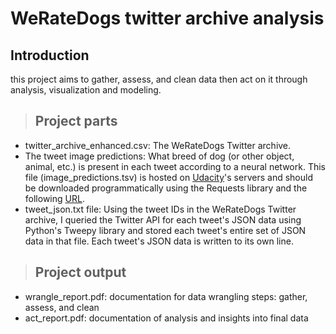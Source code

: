 # WeRateDogs twitter archive analysis

## Introduction
this project aims to gather, assess, and clean data then act on it through analysis, visualization and modeling.

> ## Project parts 

* twitter_archive_enhanced.csv: The WeRateDogs Twitter archive.
* The tweet image predictions: What breed of dog (or other object, animal, etc.) is present in each tweet according to a neural network. This file (image_predictions.tsv) is hosted on [Udacity](https://www.udacity.com/)'s servers and should be downloaded programmatically using the Requests library and the following [URL](https://d17h27t6h515a5.cloudfront.net/topher/2017/August/599fd2ad_image-predictions/image-predictions.tsv).
* tweet_json.txt file: Using the tweet IDs in the WeRateDogs Twitter archive, I queried the Twitter API for each tweet's JSON data using Python's Tweepy library and stored each tweet's entire set of JSON data in that file. Each tweet's JSON data is written to its own line. 

> ## Project output 

* wrangle_report.pdf: documentation for data wrangling steps: gather, assess, and clean
* act_report.pdf: documentation of analysis and insights into final data
